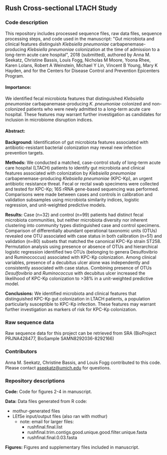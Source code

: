 ## Rush Cross-sectional LTACH Study

### Code description

This repository includes processed sequence files, raw data files, sequence processing steps, and code used in the manuscript: "Gut microbiota and clinical features distinguish *Klebsiella pneumoniae* carbapenemase-producing *Klebsiella pneumoniae* colonization at the time of admission to a long-term acute care hospital", 2018 (submitted), authored by Anna M. Seekatz, Christine Bassis, Louis Fogg, Nicholas M Moore, Yoona Rhee, Karen Lolans, Robert A Weinstein, Michael Y Lin, Vincent B Young, Mary K Hayden, and for the Centers for Disease Control and Prevention Epicenters Program.

#### Importance:
We identified fecal microbiota features that distinguished *Klebsiella pneumoniae* carbapanemase-producing *K. pneumoniae* colonized and non-colonized patients who were newly admitted to a long-term acute care hospital. These features may warrant further investigation as candidates for inclusion in microbiome disruption indices.

#### Abstract:

**Background:** Identification of gut microbiota features associated with antibiotic-resistant bacterial colonization may reveal new infection prevention targets.

**Methods:** We conducted a matched, case-control study of long-term acute care hospital (LTACH) patients to identify gut microbiota and clinical features associated with colonization by *Klebsiella pneumoniae* carbapenemase-producing *Klebsiella pneumoniae* (KPC-Kp), an urgent antibiotic resistance threat. Fecal or rectal swab specimens were collected and tested for KPC-Kp; 16S rRNA gene-based sequencing was performed. Comparisons were made between cases and controls in calibration and validation subsamples using microbiota similarity indices, logistic regression, and unit-weighted predictive models. 

**Results:** Case (n=32) and control (n=99) patients had distinct fecal microbiota communities, but neither microbiota diversity nor inherent clustering into community types distinguished case and control specimens. Comparison of differentially abundant operational taxonomic units (OTUs) revealed one OTU associated with case status in both calibration (n=51) and validation (n=80) subsets that matched the canonical KPC-Kp strain ST258.  Permutation analysis using presence or absence of OTUs and hierarchical logistic regression identified two OTUs (belonging to genera Desulfovibrio and Ruminococcus) associated with KPC-Kp colonization. Among clinical variables, presence of a decubitus ulcer alone was independently and consistently associated with case status. Combining presence of OTUs *Desulfovibrio* and *Ruminococcus* with decubitus ulcer increased the likelihood of KPC-Kp colonization to >38% in a unit-weighted predictive model.

**Conclusions:** We identified microbiota and clinical features that distinguished KPC-Kp gut colonization in LTACH patients, a population particularly susceptible to KPC-Kp infection. These features may warrant further investigation as markers of risk for KPC-Kp colonization.

### Raw sequence data

Raw sequence data for this project can be retrieved from SRA (BioProject PRJNA428477, BioSample SAMN8292036-8292166)

### Contributors

Anna M. Seekatz, Christine Bassis, and Louis Fogg contributed to this code. Please contact aseekatz@umich.edu for questions.

### Repository descriptions

**Code:** Code for figures 2-4 in manuscript.

**Data:** Data files generated from R code:
- mothur-generated files
- LEfSe input/output files (also ran with mothur)
  - note: email for larger files: 
    - rushfinal.final.list 
    - rushfinal.trim.contigs.good.unique.good.filter.unique.fasta
    - rushfinal.final.0.03.fasta

**Figures:** Figures and supplementary files included in manuscript.
